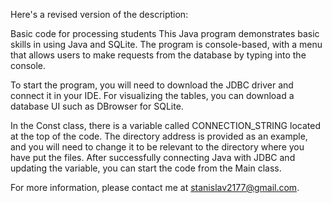 Here's a revised version of the description:

Basic code for processing students
This Java program demonstrates basic skills in using Java and SQLite. The program is console-based, with a menu that allows users to make requests from the database by typing into the console.

To start the program, you will need to download the JDBC driver and connect it in your IDE. For visualizing the tables, you can download a database UI such as DBrowser for SQLite.

In the Const class, there is a variable called CONNECTION_STRING located at the top of the code. The directory address is provided as an example, and you will need to change it to be relevant to the directory where you have put the files. After successfully connecting Java with JDBC and updating the variable, you can start the code from the Main class.

For more information, please contact me at stanislav2177@gmail.com.
